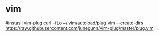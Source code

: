 # vim
#instasll vim-plug 
curl -fLo ~/.vim/autoload/plug.vim --create-dirs https://raw.githubusercontent.com/junegunn/vim-plug/master/plug.vim
